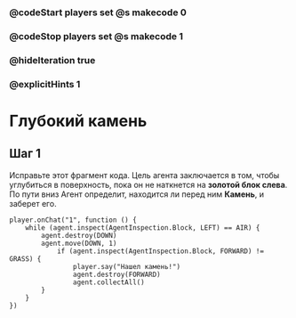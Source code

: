 ### @codeStart players set @s makecode 0
### @codeStop players set @s makecode 1

### @hideIteration true 
### @explicitHints 1


# Глубокий камень 

## Шаг 1
Исправьте этот фрагмент кода. Цель агента заключается в том, чтобы углубиться в поверхность, пока он не наткнется на **золотой блок слева**. По пути вниз Агент определит, находится ли перед ним **Камень**, и заберет его.

```template
player.onChat("1", function () {
    while (agent.inspect(AgentInspection.Block, LEFT) == AIR) {
        agent.destroy(DOWN)
        agent.move(DOWN, 1)
            if (agent.inspect(AgentInspection.Block, FORWARD) != GRASS) {
                player.say("Нашел камень!")
                agent.destroy(FORWARD)
                agent.collectAll()
        }
    }
})
```
